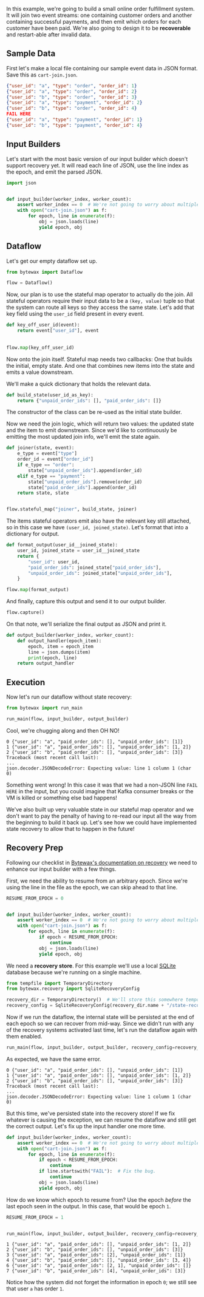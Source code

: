 In this example, we're going to build a small online order fulfillment
system. It will join two event streams: one containing customer orders
and another containing successful payments, and then emit which orders
for each customer have been paid. We're also going to design it to be
**recoverable** and restart-able after invalid data.

## Sample Data

First let's make a local file containing our sample event data in JSON
format. Save this as `cart-join.json`.

```json
{"user_id": "a", "type": "order", "order_id": 1}
{"user_id": "a", "type": "order", "order_id": 2}
{"user_id": "b", "type": "order", "order_id": 3}
{"user_id": "a", "type": "payment", "order_id": 2}
{"user_id": "b", "type": "order", "order_id": 4}
FAIL HERE
{"user_id": "a", "type": "payment", "order_id": 1}
{"user_id": "b", "type": "payment", "order_id": 4}
```

## Input Builders

Let's start with the most basic version of our input builder which
doesn't support recovery yet. It will read each line of JSON, use the
line index as the epoch, and emit the parsed JSON.

```python
import json


def input_builder(worker_index, worker_count):
    assert worker_index == 0  # We're not going to worry about multiple workers yet.
    with open("cart-join.json") as f:
        for epoch, line in enumerate(f):
            obj = json.loads(line)
            yield epoch, obj
```

## Dataflow

Let's get our empty dataflow set up.

```python
from bytewax import Dataflow

flow = Dataflow()
```

Now, our plan is to use the stateful map operator to actually do the
join. All stateful operators require their input data to be a `(key,
value)` tuple so that the system can route all keys so they access the
same state.  Let's add that key field using the `user_id` field
present in every event.

```python
def key_off_user_id(event):
    return event["user_id"], event
    
    
flow.map(key_off_user_id)
```

Now onto the join itself. Stateful map needs two callbacks: One that
builds the initial, empty state. And one that combines new items into
the state and emits a value downstream.

We'll make a quick dictionary that holds the relevant data.

```python
def build_state(user_id_as_key):
    return {"unpaid_order_ids": [], "paid_order_ids": []}
```

The constructor of the class can be re-used as the initial state
builder.

Now we need the join logic, which will return two values: the updated
state and the item to emit downstream. Since we'd like to continuously
be emitting the most updated join info, we'll emit the state again.

```python
def joiner(state, event):
    e_type = event["type"]
    order_id = event["order_id"]
    if e_type == "order":
        state["unpaid_order_ids"].append(order_id)
    elif e_type == "payment":
        state["unpaid_order_ids"].remove(order_id)
        state["paid_order_ids"].append(order_id)
    return state, state


flow.stateful_map("joiner", build_state, joiner)
```

The items stateful operators emit also have the relevant key still
attached, so in this case we have `(user_id, joined_state)`. Let's
format that into a dictionary for output.

```python
def format_output(user_id__joined_state):
    user_id, joined_state = user_id__joined_state
    return {
        "user_id": user_id,
        "paid_order_ids": joined_state["paid_order_ids"],
        "unpaid_order_ids": joined_state["unpaid_order_ids"],
    }

flow.map(format_output)
```

And finally, capture this output and send it to our output builder.

```python
flow.capture()
```

On that note, we'll serialize the final output as JSON and print it.

```python
def output_builder(worker_index, worker_count):
    def output_handler(epoch_item):
        epoch, item = epoch_item
        line = json.dumps(item)
        print(epoch, line)
    return output_handler
```

## Execution

Now let's run our dataflow without state recovery:

```python doctest:IGNORE_EXCEPTION_DETAIL doctest:ELLIPSIS
from bytewax import run_main

run_main(flow, input_builder, output_builder)
```

Cool, we're chugging along and then OH NO!

```{testoutput}
0 {"user_id": "a", "paid_order_ids": [], "unpaid_order_ids": [1]}
1 {"user_id": "a", "paid_order_ids": [], "unpaid_order_ids": [1, 2]}
2 {"user_id": "b", "paid_order_ids": [], "unpaid_order_ids": [3]}
Traceback (most recent call last):
...
json.decoder.JSONDecodeError: Expecting value: line 1 column 1 (char 0)
```

Something went wrong! In this case it was that we had a non-JSON line
`FAIL HERE` in the input, but you could imagine that Kafka consumer
breaks or the VM is killed or something else bad happens!

We've also built up very valuable state in our stateful map operator
and we don't want to pay the penalty of having to re-read our input
all the way from the beginning to build it back up. Let's see how we
could have implemented state recovery to allow that to happen in the
future!

## Recovery Prep

Following our checklist in [Bytewax's documentation on
recovery](/getting-started/recovery/) we need to enhance our input
builder with a few things.

First, we need the ability to resume from an arbitrary epoch. Since
we're using the line in the file as the epoch, we can skip ahead to
that line.

```python
RESUME_FROM_EPOCH = 0


def input_builder(worker_index, worker_count):
    assert worker_index == 0  # We're not going to worry about multiple workers yet.
    with open("cart-join.json") as f:
        for epoch, line in enumerate(f):
            if epoch < RESUME_FROM_EPOCH:
                continue
            obj = json.loads(line)
            yield epoch, obj
```


We need a **recovery store**. For this example we'll use a local
[SQLite](https://sqlite.org/index.html) database because we're running
on a single machine.


```python
from tempfile import TemporaryDirectory
from bytewax.recovery import SqliteRecoveryConfig

recovery_dir = TemporaryDirectory()  # We'll store this somewhere temporary for this test.
recovery_config = SqliteRecoveryConfig(recovery_dir.name + "/state-recovery.sqlite3")
```

Now if we run the dataflow, the internal state will be persisted at
the end of each epoch so we can recover from mid-way. Since we didn't
run with any of the recovery systems activated last time, let's run
the dataflow again with them enabled.

```python doctest:IGNORE_EXCEPTION_DETAIL doctest:ELLIPSIS
run_main(flow, input_builder, output_builder, recovery_config=recovery_config)
```

As expected, we have the same error.

```{testoutput}
0 {"user_id": "a", "paid_order_ids": [], "unpaid_order_ids": [1]}
1 {"user_id": "a", "paid_order_ids": [], "unpaid_order_ids": [1, 2]}
2 {"user_id": "b", "paid_order_ids": [], "unpaid_order_ids": [3]}
Traceback (most recent call last):
...
json.decoder.JSONDecodeError: Expecting value: line 1 column 1 (char 0)
```

But this time, we've persisted state into the recovery store! If we
fix whatever is causing the exception, we can resume the dataflow and
still get the correct output. Let's fix up the input handler one more
time.

```python
def input_builder(worker_index, worker_count):
    assert worker_index == 0  # We're not going to worry about multiple workers yet.
    with open("cart-join.json") as f:
        for epoch, line in enumerate(f):
            if epoch < RESUME_FROM_EPOCH:
                continue
            if line.startswith("FAIL"):  # Fix the bug.
                continue
            obj = json.loads(line)
            yield epoch, obj
```

How do we know which epoch to resume from? Use the epoch _before_ the
last epoch seen in the output. In this case, that would be epoch `1`.

```python
RESUME_FROM_EPOCH = 1


run_main(flow, input_builder, output_builder, recovery_config=recovery_config)
```

```{testoutput}
1 {"user_id": "a", "paid_order_ids": [], "unpaid_order_ids": [1, 2]}
2 {"user_id": "b", "paid_order_ids": [], "unpaid_order_ids": [3]}
3 {"user_id": "a", "paid_order_ids": [2], "unpaid_order_ids": [1]}
4 {"user_id": "b", "paid_order_ids": [], "unpaid_order_ids": [3, 4]}
6 {"user_id": "a", "paid_order_ids": [2, 1], "unpaid_order_ids": []}
7 {"user_id": "b", "paid_order_ids": [4], "unpaid_order_ids": [3]}
```

Notice how the system did not forget the information in epoch `0`; we
still see that user `a` has order `1`.
